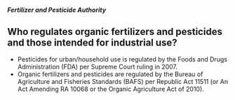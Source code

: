 ##### Fertilizer and Pesticide Authority

## Who regulates organic fertilizers and pesticides and those intended for industrial use?


 - Pesticides for urban/household use is regulated by the Foods and Drugs Administration (FDA) per Supreme Court ruling in 2007.
 - Organic fertilizers and pesticides are regulated by the Bureau of Agriculture and Fisheries Standards (BAFS) per Republic Act 11511 (or An Act Amending RA 10068 or the Organic Agriculture Act of 2010).
